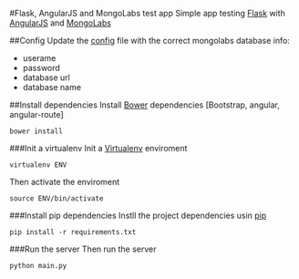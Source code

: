 #Flask, AngularJS and MongoLabs test app
Simple app testing [Flask](http://flask.pocoo.org/) with [AngularJS](http://angularjs.org/) and [MongoLabs](https://mongolab.com/welcome/)

##Config
Update the [config](https://github.com/vitorleal/flask-tests/blob/master/flask_app/config.py) file with the correct mongolabs database info:
- userame
- password
- database url
- database name

##Install dependencies
Install [Bower](http://bower.io/) dependencies [Bootstrap, angular, angular-route]
```
bower install
```


###Init a virtualenv
Init a [Virtualenv](http://www.virtualenv.org/) enviroment
```
virtualenv ENV
```
Then activate the enviroment
```
source ENV/bin/activate
```

###Install pip dependencies
Instll the project dependencies usin [pip](http://www.pip-installer.org/en/latest/)
```
pip install -r requirements.txt
```

###Run the server
Then run the server
```
python main.py
```
